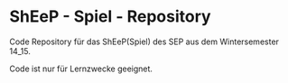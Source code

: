 # ShEeP - Spiel - Repository #

Code Repository für das ShEeP(Spiel) des SEP aus dem Wintersemester 14_15.

Code ist nur für Lernzwecke geeignet.